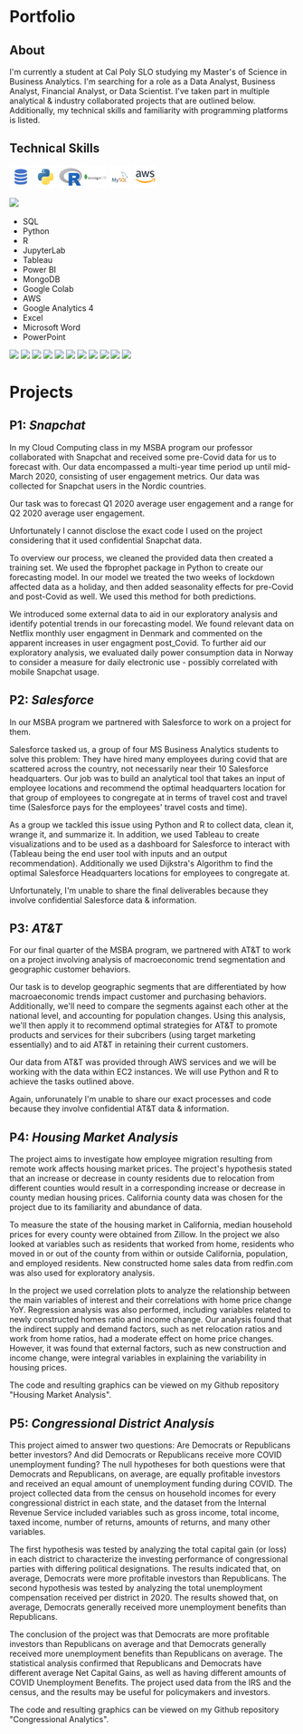 # **Portfolio**

## About

I'm currently a student at Cal Poly SLO studying my Master's of Science in Business Analytics. I'm searching for a role as a Data Analyst, Business Analyst, Financial Analyst, or Data Scientist. I've taken part in multiple analytical & industry collaborated projects that are outlined below. Additionally, my technical skills and familiarity with programming platforms is listed. 

## Technical Skills

<code><img height="40" src="https://raw.githubusercontent.com/github/explore/80688e429a7d4ef2fca1e82350fe8e3517d3494d/topics/sql/sql.png"></code>
<code><img height="40" src="https://raw.githubusercontent.com/github/explore/80688e429a7d4ef2fca1e82350fe8e3517d3494d/topics/python/python.png"></code>
<code><img height="40" src="https://raw.githubusercontent.com/github/explore/80688e429a7d4ef2fca1e82350fe8e3517d3494d/topics/r/r.png"></code>
<code><img height="40" src="https://raw.githubusercontent.com/github/explore/80688e429a7d4ef2fca1e82350fe8e3517d3494d/topics/mongodb/mongodb.png"></code>
<code><img height="40" src="https://raw.githubusercontent.com/github/explore/80688e429a7d4ef2fca1e82350fe8e3517d3494d/topics/mysql/mysql.png"></code>
<code><img height="40" src="https://raw.githubusercontent.com/github/explore/80688e429a7d4ef2fca1e82350fe8e3517d3494d/topics/aws/aws.png"></code>

<img src="https://img.shields.io/badge/windows-%230078D6.svg?&style=for-the-badge&logo=windows&logoColor=white" />
           
* SQL
* Python
* R
* JupyterLab
* Tableau
* Power BI
* MongoDB
* Google Colab
* AWS
* Google Analytics 4
* Excel
* Microsoft Word
* PowerPoint

<img src="https://img.shields.io/badge/MySQL-005C84?style=for-the-badge&logo=mysql&logoColor=white" />
<img src="{BadgeURLHere}" />
<img src="{BadgeURLHere}" />
<img src="{BadgeURLHere}" />
<img src="{BadgeURLHere}" />
<img src="{BadgeURLHere}" />
<img src="{BadgeURLHere}" />
<img src="{BadgeURLHere}" />
<img src="{BadgeURLHere}" />
<img src="{BadgeURLHere}" />
<img src="{BadgeURLHere}" />


# **Projects**

## P1: *Snapchat*

In my Cloud Computing class in my MSBA program our professor collaborated with Snapchat and received some pre-Covid data for us to forecast with. Our data encompassed a multi-year time period up until mid-March 2020, consisting of user engagement metrics. Our data was collected for Snapchat users in the Nordic countries.

Our task was to forecast Q1 2020 average user engagement and a range for Q2 2020 average user engagement. 

Unfortunately I cannot disclose the exact code I used on the project considering that it used confidential Snapchat data. 

To overview our process, we cleaned the provided data then created a training set. We used the fbprophet package in Python to create our forecasting model. In our model we treated the two weeks of lockdown affected data as a holiday, and then added seasonality effects for pre-Covid and post-Covid as well. We used this method for both predictions. 

We introduced some external data to aid in our exploratory analysis and identify potential trends in our forecasting model. We found relevant data on Netflix monthly user engagment in Denmark and commented on the apparent increases in user engagment post_Covid. To further aid our exploratory analysis, we evaluated daily power consumption data in Norway to consider a measure for daily electronic use - possibly correlated with mobile Snapchat usage. 



## P2: *Salesforce* 

In our MSBA program we partnered with Salesforce to work on a project for them.

Salesforce tasked us, a group of four MS Business Analytics students to solve this problem: They have hired many employees during covid that are scattered across the country, not necessarily near their 10 Salesforce headquarters. Our job was to build an analytical tool that takes an input of employee locations and recommend the optimal headquarters location for that group of employees to congregate at in terms of travel cost and travel time (Salesforce pays for the employees' travel costs and time). 

As a group we tackled this issue using Python and R to collect data, clean it, wrange it, and summarize it. In addition, we used Tableau to create visualizations and to be used as a dashboard for Salesforce to interact with (Tableau being the end user tool with inputs and an output recommendation). Additionally we used Dijkstra's Algorithm to find the optimal Salesforce Headquarters locations for employees to congregate at.  

Unfortunately, I'm unable to share the final deliverables because they involve confidential Salesforce data & information. 


## P3: *AT&T*

For our final quarter of the MSBA program, we partnered with AT&T to work on a project involving analysis of macroeconomic trend segmentation and geographic customer behaviors. 

Our task is to develop geographic segments that are differentiated by how macroaeconomic trends impact customer and purchasing behaviors. Additionally, we'll need to compare the segments against each other at the national level, and accounting for population changes. Using this analysis, we'll then apply it to recommend optimal strategies for AT&T to promote products and services for their subcribers (using target marketing essentially) and to aid AT&T in retaining their current customers. 

Our data from AT&T was provided through AWS services and we will be working with the data within EC2 instances. We will use Python and R to achieve the tasks outlined above. 

Again, unforunately I'm unable to share our exact processes and code because they involve confidential AT&T data & information. 



## P4: *Housing Market Analysis*

The project aims to investigate how employee migration resulting from remote work affects housing market prices. The project's hypothesis stated that an increase or decrease in county residents due to relocation from different counties would result in a corresponding increase or decrease in county median housing prices. California county data was chosen for the project due to its familiarity and abundance of data. 

To measure the state of the housing market in California, median household prices for every county were obtained from Zillow. In the project we also looked at variables such as residents that worked from home, residents who moved in or out of the county from within or outside California, population, and employed residents. New constructed home sales data from redfin.com was also used for exploratory analysis.

In the project we used correlation plots to analyze the relationship between the main variables of interest and their correlations with home price change YoY. Regression analysis was also performed, including variables related to newly constructed homes ratio and income change. Our analysis found that the indirect supply and demand factors, such as net relocation ratios and work from home ratios, had a moderate effect on home price changes. However, it was found that external factors, such as new construction and income change, were integral variables in explaining the variability in housing prices.

The code and resulting graphics can be viewed on my Github repository "Housing Market Analysis". 

## P5: *Congressional District Analysis*

This project aimed to answer two questions: Are Democrats or Republicans better investors? And did Democrats or Republicans receive more COVID unemployment funding? The null hypotheses for both questions were that Democrats and Republicans, on average, are equally profitable investors and received an equal amount of unemployment funding during COVID. The project collected data from the census on household incomes for every congressional district in each state, and the dataset from the Internal Revenue Service included variables such as gross income, total income, taxed income, number of returns, amounts of returns, and many other variables.

The first hypothesis was tested by analyzing the total capital gain (or loss) in each district to characterize the investing performance of congressional parties with differing political designations. The results indicated that, on average, Democrats were more profitable investors than Republicans. The second hypothesis was tested by analyzing the total unemployment compensation received per district in 2020. The results showed that, on average, Democrats generally received more unemployment benefits than Republicans.

The conclusion of the project was that Democrats are more profitable investors than Republicans on average and that Democrats generally received more unemployment benefits than Republicans on average. The statistical analysis confirmed that Republicans and Democrats have different average Net Capital Gains, as well as having different amounts of COVID Unemployment Benefits. The project used data from the IRS and the census, and the results may be useful for policymakers and investors. 

The code and resulting graphics can be viewed on my Github repository "Congressional Analytics". 
